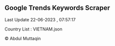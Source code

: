 

## Google Trends Keywords Scraper 
 
Last Update 22-06-2023 , 07:57:17

Country List :
VIETNAM.json



© Abdul Muttaqin 

